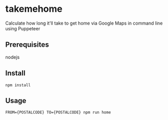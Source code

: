 # takemehome
Calculate how long it'll take to get home via Google Maps in command line using Puppeteer

## Prerequisites
nodejs

## Install

```
npm install
```

## Usage

```
FROM={POSTALCODE} TO={POSTALCODE} npm run home
```

